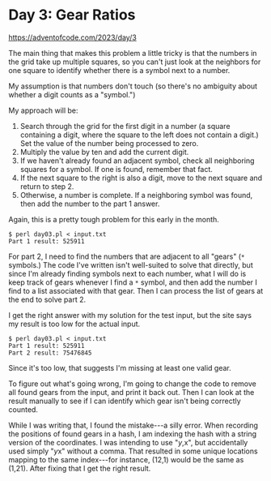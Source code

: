 # Day 3: Gear Ratios

<https://adventofcode.com/2023/day/3>

The main thing that makes this problem a little tricky is that the numbers
in the grid take up multiple squares, so you can't just look at the
neighbors for one square to identify whether there is a symbol next to a
number.

My assumption is that numbers don't touch (so there's no ambiguity about
whether a digit counts as a "symbol.")

My approach will be:

1. Search through the grid for the first digit in a number (a square
   containing a digit, where the square to the left does not contain a
   digit.) Set the value of the number being processed to zero.
2. Multiply the value by ten and add the current digit.
3. If we haven't already found an adjacent symbol, check all neighboring
   squares for a symbol. If one is found, remember that fact.
4. If the next square to the right is also a digit, move to the next square
   and return to step 2.
5. Otherwise, a number is complete. If a neighboring symbol was found, then
   add the number to the part 1 answer.

Again, this is a pretty tough problem for this early in the month.

```
$ perl day03.pl < input.txt 
Part 1 result: 525911
```

For part 2, I need to find the numbers that are adjacent to all "gears" (`*`
symbols.) The code I've written isn't well-suited to solve that directly,
but since I'm already finding symbols next to each number, what I will do is
keep track of gears whenever I find a `*` symbol, and then add the number I
find to a list associated with that gear. Then I can process the list of
gears at the end to solve part 2.

I get the right answer with my solution for the test input, but the site
says my result is too low for the actual input.

```
$ perl day03.pl < input.txt 
Part 1 result: 525911
Part 2 result: 75476845
```

Since it's too low, that suggests I'm missing at least one valid gear.

To figure out what's going wrong, I'm going to change the code to remove all
found gears from the input, and print it back out. Then I can look at the
result manually to see if I can identify which gear isn't being correctly
counted.

While I was writing that, I found the mistake---a silly error. When
recording the positions of found gears in a hash, I am indexing the hash
with a string version of the coordinates. I was intending to use "$y,$x",
but accidentally used simply "$y$x" without a comma. That resulted in some
unique locations mapping to the same index---for instance, (12,1) would be
the same as (1,21). After fixing that I get the right result.
